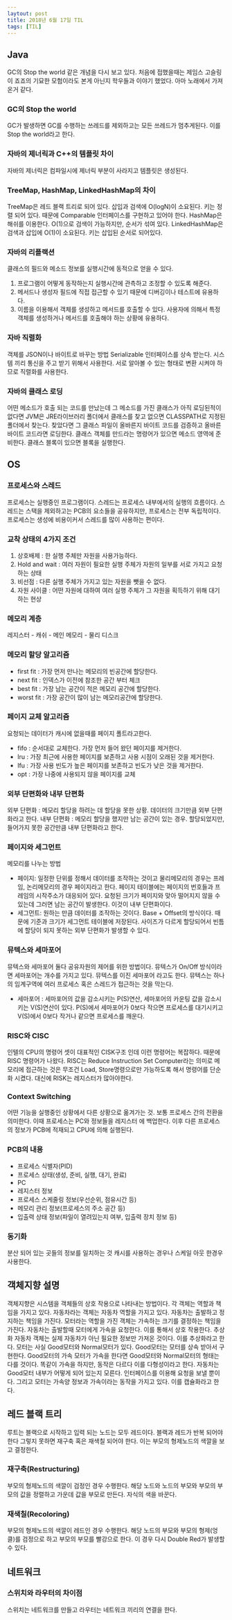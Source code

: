 ```yaml
---
laytout: post
title: 2018년 6월 17일 TIL
tags: [TIL]
---
```


## Java
GC의 Stop the world 같은 개념을 다시 보고 있다. 처음에 접했을때는 제임스 고슬링이 죠죠의 기묘한 모험이라도 본게 아닌지 학우들과 이야기 했었다. 아마 노래에서 가져온거 같다.

### GC의 Stop the world
GC가 발생하면 GC를 수행하는 쓰레드를 제외하고는 모든 쓰레드가 멈추게된다. 이를 Stop the world라고 한다.

### 자바의 제너릭과 C++의 템플릿 차이
자바의 제너릭은 컴파일시에 제너릭 부분이 사라지고 템플릿은 생성된다.

### TreeMap, HashMap, LinkedHashMap의 차이
TreeMap은 레드 블랙 트리로 되어 있다. 삽입과 검색에 O(logN)이 소요된다. 키는 정렬 되어 있다. 때문에 Comparable 인터페이스를 구현하고 있어야 한다.
HashMap은 해쉬를 이용한다. O(1)으로 검색이 가능하지만, 순서가 섞여 있다.
LinkedHashMap은 검색과 삽입에 O(1)이 소요된다. 키는 삽입된 순서로 되어있다. 

### 자바의 리플랙션
클래스의 필드와 메소드 정보를 실행시간에 동적으로 얻을 수 있다.
1. 프로그램이 어떻게 동작하는지 실행시간에 관측하고 조정할 수 있도록 해준다.
2. 메서드나 생성자 필드에 직접 접근할 수 있기 때문에 디버깅이나 테스트에 유용하다.
3. 이름을 이용해서 객체를 생성하고 메서드를 호출할 수 있다. 사용자에 의해서 특정 객체를 생성하거나 메서드를 호출해야 하는 상황에 유용하다.

### 자바 직렬화
객체를 JSON이나 바이트로 바꾸는 방법 Serializable 인터페이스를 상속 받는다. 시스템 끼리 통신을 주고 받기 위해서 사용한다. 서로 알아볼 수 있는 형태로 변환 시켜야 하므로 직렬화를 사용한다. 

### 자바의 클래스 로딩
어떤 메소드가 호출 되는 코드를 만났는데 그 메소드를 가진 클래스가 아직 로딩된적이 없다면 JVM은 JRE라이브러리 폴더에서 클래스를 찾고 없으면 CLASSPATH로 지정된 폴더에서 찾는다. 찾았다면 그 클래스 파일이 올바른지 바이트 코드를 검증하고 올바른 바이트 코드라면 로딩한다. 클래스 객체를 만드라는 명령어가 있으면 메소드 영역에 준비한다. 클래스 블록이 있으면 블록을 실행한다.

## OS
### 프로세스와 스레드
프로세스는 실행중인 프로그램이다. 스레드는 프로세스 내부에서의 실행의 흐름이다. 스레드는 스택을 제외하고는 PCB의 요소들을 공유하지만, 프로세스는 전부 독립적이다. 프로세스는 생성에 비용이커서 스레드를 많이 사용하는 편이다.

### 교착 상태의 4가지 조건
1. 상호배제 : 한 실행 주체만 자원을 사용가능하다.
2. Hold and wait : 여러 자원이 필요한 실행 주체가 자원의 일부를 서로 가지고 요청하는 상태
3. 비선점 : 다른 실행 주체가 가지고 있는 자원을 뺏을 수 없다.
4. 자원 사이클 : 어떤 자원에 대하여 여러 실행 주체가 그 자원을 획득하기 위해 대기하는 현상

### 메모리 계층
레지스터 - 캐쉬 - 메인 메모리 - 물리 디스크

### 메모리 할당 알고리즘
- first fit : 가장 먼저 만나는 메모리의 빈공간에 할당한다. 
- next fit : 인덱스가 이전에 참조한 공간 부터 체크
- best fit : 가장 남는 공간이 적은 메모리 공간에 할당한다.
- worst fit : 가장 공간이 많이 남는 메모리공간에 할당한다.

### 페이지 교체 알고리즘
요청되는 데이터가 캐시에 없을때를 페이지 폴트라고한다.
- fifo : 순서대로 교체한다. 가장 먼저 들어 왔던 페이지를 제거한다.
- lru : 가장 최근에 사용한 페이지를 보존하고 사용 시점이 오래된 것을 제거한다.
- lfu : 가장 사용 빈도가 높은 페이지를 보존하고 빈도가 낮은 것을 제거한다.
- opt : 가장 나중에 사용되지 않을 페이지를 교체  

### 외부 단편화와 내부 단편화
외부 단편화 : 메모리 할당을 하려는 데 할당을 못한 상황. 데이터의 크기만큼 외부 단편화라고 한다.
내부 단편화 : 메모리 할당을 했지만 남는 공간이 있는 경우. 할당되었지만, 들어가지 못한 공간만큼 내부 단편화라고 한다. 

### 페이지와 세그먼트
메모리를 나누는 방법
- 페이지: 일정한 단위를 정해서 데이터를 조작하는 것이고 물리메모리의 경우는 프레임, 논리메모리의 경우 페이지라고 한다. 페이지 테이블에는 페이지의 번호들과 프레임의 시작주소가 대응되어 있다. 요청된 크기가 페이지와 맞아 떨어지지 않을 수 있는데 그러면 남는 공간이 발생한다. 이것이 내부 단편화이다.
- 세그먼트: 원하는 만큼 데이터를 조작하는 것이다. Base + Offset의 방식이다. 때문에 기준과 크기가 세그먼트 테이블에 저장된다. 사이즈가 다르게 할당되어서 빈틈에 할당이 되지 못하는 외부 단편화가 발생할 수 있다.

### 뮤텍스와 세마포어
뮤텍스와 세마포어 둘다 공유자원의 제어를 위한 방법이다. 뮤텍스가 On/Off 방식이라면 세마포어는 개수를 가지고 있다. 뮤텍스를 이진 세마포어 라고도 한다. 뮤텍스는 하나의 임계구역에 여러 프로세스 혹은 스레드가 접근하는 것을 막는다.
- 세마포어 : 세마포어의 값을 감소시키는 P(S)연산, 세마포어의 카운팅 값을 감소시키는 V(S)연산이 있다. P(S)에서 세마포어가 0보다 작으면 프로세스를 대기시키고 V(S)에서 0보다 작거나 같으면 프로세스를 깨운다. 

### RISC와 CISC
인텔의 CPU의 명령어 셋이 대표적인 CISK구조 인데 이런 명령어는 복잡하다. 때문에 RISC 명령어가 나왔다. RISC는 Reduce Instruction Set Computer라는 의미로 메모리에 접근하는 것은 무조건 Load, Store명령으로만 가능하도록 해서 명령어를 단순화 시켰다. 대신에 RISK는 레지스터가 많아야한다.

### Context Switching
어떤 기능을 실행중인 상황에서 다른 상황으로 옮겨가는 것. 보통 프로세스 간의 전환을 의미한다. 이때 프로세스는 PC와 정보들을 레지스터 에 백업한다. 이후 다른 프로세스의 정보가 PCB에 적재되고 CPU에 의해 실행된다.

### PCB의 내용
- 프로세스 식별자(PID)
- 프로세스 상태(생성, 준비, 실행, 대기, 완료)
- PC
- 레지스터 정보
- 프로세스 스케줄링 정보(우선순위, 점유시간 등)
- 메모리 관리 정보(프로세스의 주소 공간 등)
- 입출력 상태 정보(파일이 열려있는지 여부, 입출력 장치 정보 등)

### 동기화
분산 되어 있는 곳들의 정보를 일치하는 것 캐시를 사용하는 경우나 스케일 아웃 한경우 사용한다.

## 객체지향 설명
객체지향은 시스템을 객체들의 상호 작용으로 나타내는 방법이다. 각 객체는 역할과 책임을 가지고 있다. 자동차라는 객체는 자동차 역할을 가지고 있다. 자동차는 출발하고 정지하는 책임을 가진다. 모터라는 역할을 가진 객체는 가속하는 크기를 결정하는 책임을 가진다. 자동차는 출발할때 모터에게 가속을 요청한다. 이를 통해서 상호 작용한다. 추상화 자동차 객체는 실제 자동차가 아닌 필요한 정보만 가져온 것이다. 이를 추상화라고 한다. 모터는 사실 Good모터와 Normal모터가 있다. Good모터는 모터를 상속 받아서 구현한다. Good모터의 가속 모터가 가속을 한다면 Good모터와 Normal모터의 형태는 다를 것이다. 똑같이 가속을 하지만, 동작은 다르다 이를 다형성이라고 한다. 
자동차는 Good모터 내부가 어떻게 되어 있는지 모른다. 인터페이스를 이용해 요청을 보낼 뿐이다. 그리고 모터는 가속양 정보과 가속이라는 동작을 가지고 있다. 이를 캡슐화라고 한다.

## 레드 블랙 트리
루트는 블랙으로 시작하고 입력 되는 노드는 모두 레드이다. 블랙과 레드가 반복 되어야 한다 그렇지 못하면 재구축 혹은 재색칠 되어야 한다.
이는 부모의 형제노드의 색깔을 보고 결정한다.
### 재구축(Restructuring)
부모의 형제노드의 색깔이 검정인 경우 수행한다. 해당 노드와 노드의 부모와 부모의 부모의 값을 정렬하고 가운데 값을 부모로 만든다. 자식의 색을 바꾼다.
### 재색칠(Recoloring)
부모의 형제노드의 색깔이 레드인 경우 수행한다.
해당 노드의 부모와 부모의 형제(엉클)를 검정으로 하고 부모의 부모를 빨강으로 한다. 이 경우 다시 Double Red가 발생할 수 있다. 

## 네트워크

### 스위치와 라우터의 차이점
스위치는 네트워크를 만들고 라우터는 네트워크 끼리의 연결을 한다.